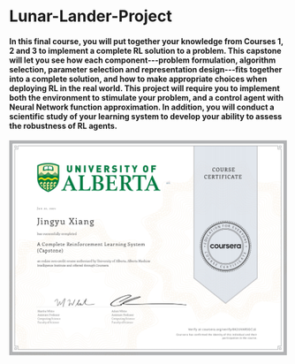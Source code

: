 # Lunar-Lander-Project
<h4>
In this final course, you will put together your knowledge from Courses 1, 2 and 3 to implement a complete RL solution to a problem. This capstone will let you see how each component---problem formulation, algorithm selection, parameter selection and representation design---fits together into a complete solution, and how to make appropriate choices when deploying RL in the real world. This project will require you to implement both the environment to stimulate your problem, and a control agent with Neural Network function approximation. In addition, you will conduct a scientific study of your learning system to develop your ability to assess the robustness of RL agents.
</h4>

<img src='https://raw.githubusercontent.com/Jxiang2/Lunar-Lander-Project/master/Coursera%208K2UVAR5GCL6_page-0001.jpg'>
